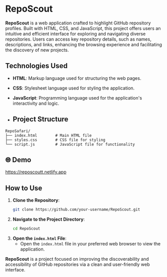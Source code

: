 # RepoScout

**RepoScout** is a web application crafted to highlight GitHub repository profiles. Built with HTML, CSS, and JavaScript, this project offers users an intuitive and efficient interface for exploring and navigating diverse repositories. Users can access key repository details, such as names, descriptions, and links, enhancing the browsing experience and facilitating the discovery of new projects.

## Technologies Used

- **HTML**: Markup language used for structuring the web pages.
- **CSS**: Stylesheet language used for styling the application.
- **JavaScript**: Programming language used for the application's interactivity and logic.

- ## Project Structure

```
RepoSafari/
├── index.html        # Main HTML file
├── styles.css        # CSS file for styling
└── script.js         # JavaScript file for functionality
```

## 🌐 Demo
   https://reposcoutt.netlify.app

## How to Use

1. **Clone the Repository**: 
   ```bash
   git clone https://github.com/your-username/RepoScout.git
   ```
2. **Navigate to the Project Directory**:
   ```bash
   cd RepoScout
   ```
3. **Open the `index.html` File**: 
   - Open the `index.html` file in your preferred web browser to view the application.
  

**RepoScout** is a project focused on improving the discoverability and accessibility of GitHub repositories via a clean and user-friendly web interface.
